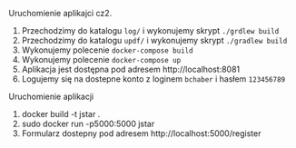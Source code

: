 Uruchomienie aplikajci cz2.
1. Przechodzimy do katalogu `log/` i wykonujemy skrypt `./grdlew build`
2. Przechodzimy do katalogu `updf/` i wykonujemy skrypt `./gradlew build`
3. Wykonujemy polecenie `docker-compose build`
4. Wykonujemy polecenie `docker-compose up`
5. Aplikacja jest dostępna pod adresem http://localhost:8081
6. Logujemy się na dostepne konto z loginem `bchaber` i hasłem `123456789`
  
Uruchomienie aplikacji
1. docker build -t jstar .
2. sudo docker run -p5000:5000 jstar
3. Formularz dostepny pod adresem http://localhost:5000/register
